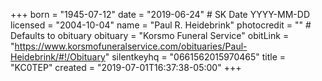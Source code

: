 +++
born = "1945-07-12"
date = "2019-06-24" # SK Date YYYY-MM-DD
licensed = "2004-10-04"
name = "Paul R. Heidebrink"
photocredit = "" # Defaults to obituary
obituary = "Korsmo Funeral Service"
obitLink = "https://www.korsmofuneralservice.com/obituaries/Paul-Heidebrink/#!/Obituary"
silentkeyhq = "0661562015970465"
title = "KC0TEP"
created = "2019-07-01T16:37:38-05:00"
+++
